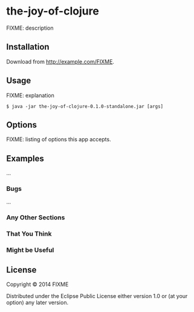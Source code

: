 # the-joy-of-clojure

FIXME: description

## Installation

Download from http://example.com/FIXME.

## Usage

FIXME: explanation

    $ java -jar the-joy-of-clojure-0.1.0-standalone.jar [args]

## Options

FIXME: listing of options this app accepts.

## Examples

...

### Bugs

...

### Any Other Sections
### That You Think
### Might be Useful

## License

Copyright © 2014 FIXME

Distributed under the Eclipse Public License either version 1.0 or (at
your option) any later version.
